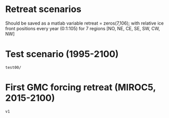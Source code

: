 # Retreat scenarios 

Should be saved as a matlab variable retreat = zeros(7,106);
with relative ice front positions every year (0:1:105) for 7 regions [NO, NE, CE, SE, SW, CW, NW] 

# Test scenario (1995-2100)
`test00/`

# First GMC forcing retreat (MIROC5, 2015-2100)
`v1`
